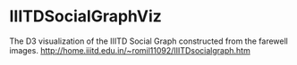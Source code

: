 # IIITDSocialGraphViz
The D3 visualization of the IIITD Social Graph constructed from the farewell images. http://home.iiitd.edu.in/~romil11092/IIITDsocialgraph.htm
